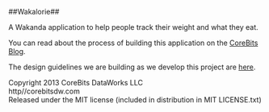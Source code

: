 ##Wakalorie##

A Wakanda application to help people track their weight and what they eat.

You can read about the process of building this application on the [CoreBits Blog](http://www.corebitsdw.com/blog).

The design guidelines we are building as we develop this project are [here](https://github.com/swelshh/Wakanda_Design_Guidelines).

Copyright 2013 CoreBits DataWorks LLC  
http//corebitsdw.com  
Released under the MIT license (included in distribution in MIT LICENSE.txt)  
